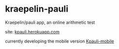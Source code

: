 # kraepelin-pauli
Kraepelin/pauli app, an online arithmetic test

site: [kpauli.herokuapp.com](kpauli.herokuapp.com)


currently developing the mobile version [Kpauli-mobile](https://github.com/gelargew/kpauli-mobile)
